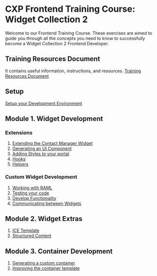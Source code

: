 # CXP Frontend Training Course: Widget Collection 2

Welcome to our Frontend Training Course. These exercises are aimed to guide you through all the concepts you need to know to successfully become a Widget Collection 2 Frontend Developer.

## Training Resources Document

It contains useful information, instructions, and resources. [Training Resources Document](./resources.md)

## Setup

[Setup your Development Environment](https://bitbucket.org/backbase/cxp-fe2-m00-setup)

## Module 1. Widget Development  

### Extensions  

1. [Extending the Contact Manager Widget](https://bitbucket.org/backbase/cxp-fe2-m01-widget-development-e01-extensions-template)  
2. [Generating an UI Component](https://bitbucket.org/backbase/cxp-fe2-m01-widget-development-e02-extensions-ui)  
3. [Adding Styles to your portal](https://bitbucket.org/backbase/cxp-fe2-m01-widget-development-e03-extensions-styling)  
4. [Hooks](https://bitbucket.org/backbase/cxp-fe2-m01-widget-development-e04-extensions-hooks)
5. [Helpers](https://bitbucket.org/backbase/cxp-fe2-m01-widget-development-e05-extensions-helpers)

### Custom Widget Development  

1. [Working with RAML](https://bitbucket.org/backbase/cxp-fe2-m01-widget-development-e06-custom-widget-raml)  
2. [Testing your code](https://bitbucket.org/backbase/cxp-fe2-m01-widget-development-e07-testing-your-code)  
3. [Develop Functionality](https://bitbucket.org/backbase/cxp-fe2-m01-widget-development-e08-custom-widget-functionality)  
4. [Communicating between Widgets](https://bitbucket.org/backbase/cxp-fe2-m01-widget-development-e09-custom-widget-communication)  


## Module 2. Widget Extras

1. [ICE Template](https://bitbucket.org/backbase/cxp-fe2-m02-widget-extras-e01-ice-template)  
2. [Structured Content](https://bitbucket.org/backbase/cxp-fe2-m02-widget-extras-e02-structuredcontent)  

## Module 3. Container Development

1. [Generating a custom container](https://bitbucket.org/backbase/cxp-fe2-m03-container-development-e01-accordioncontainer)  
2. [Improving the container template](https://bitbucket.org/backbase/cxp-fe2-m03-container-development-e02-accordiontemplate) 